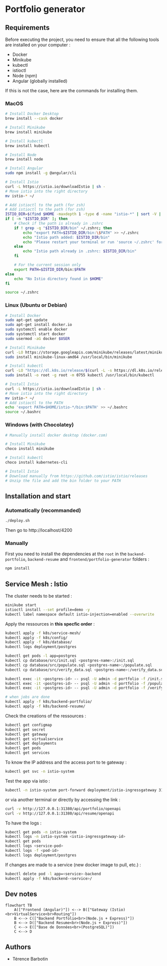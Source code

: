 # Portfolio generator

## Requirements

Before executing the project, you need to ensure that all the following tools are installed on your computer :

- Docker
- Minikube
- kubectl
- istioctl
- Node (npm)
- Angular (globally installed)

If this is not the case, here are the commands for installing them.

### MacOS

```bash
# Install Docker Desktop
brew install --cask docker

# Install Minikube
brew install minikube

# Install kubectl
brew install kubectl

# Install Node
brew install node

# Install Angular
sudo npm install -g @angular/cli

# Install Istio
curl -L https://istio.io/downloadIstio | sh -
# Move istio into the right directory
mv istio-* ~/

# Add istioctl to the path (for zsh)
# Add istioctl to the path (for zsh)
ISTIO_DIR=$(find $HOME -maxdepth 1 -type d -name "istio-*" | sort -V | tail -n 1)
if [ -n "$ISTIO_DIR" ]; then
    # Check if the path is already in .zshrc
    if ! grep -q "$ISTIO_DIR/bin" ~/.zshrc; then
        echo "export PATH=$ISTIO_DIR/bin:\$PATH" >> ~/.zshrc
        echo "Istio path added: $ISTIO_DIR/bin"
        echo "Please restart your terminal or run 'source ~/.zshrc' for changes to take effect"
    else
        echo "Istio path already in .zshrc: $ISTIO_DIR/bin"
    fi

    # For the current session only
    export PATH=$ISTIO_DIR/bin:$PATH
else
    echo "No Istio directory found in $HOME"
fi

source ~/.zshrc
```

### Linux (Ubuntu or Debian)

```bash
# Install Docker
sudo apt-get update
sudo apt-get install docker.io
sudo systemctl enable docker
sudo systemctl start docker
sudo usermod -aG docker $USER

# Install Minikube
curl -LO https://storage.googleapis.com/minikube/releases/latest/minikube-linux-amd64
sudo install minikube-linux-amd64 /usr/local/bin/minikube

# Install kubectl
curl -LO "https://dl.k8s.io/release/$(curl -L -s https://dl.k8s.io/release/stable.txt)/bin/linux/amd64/kubectl"
sudo install -o root -g root -m 0755 kubectl /usr/local/bin/kubectl

# Install Istio
curl -L https://istio.io/downloadIstio | sh -
# Move istio into the right directory
mv istio-* ~/
# Add istioctl to the PATH
echo 'export PATH=$HOME/istio-*/bin:$PATH' >> ~/.bashrc
source ~/.bashrc
```

### Windows (with Chocolatey)

```bash
# Manually install docker desktop (docker.com)

# Install Minikube
choco install minikube

# Install kubectl
choco install kubernetes-cli

# Install Istio
# Download manually from https://github.com/istio/istio/releases
# Unzip the file and add the bin folder to your PATH
```

## Installation and start

### Automatically (recommanded)

```bash
./deploy.sh
```

Then go to http://localhost/4200

### Manually

First you need to install the dependencies at the `root` in the `backend-portfolio`, `backend-resume` and `frontend/portfolio-generator` folders :

```bash
npm install
```

## Service Mesh : Istio

The cluster needs to be started :

```bash
minikube start
istioctl install --set profile=demo -y
kubectl label namespace default istio-injection=enabled --overwrite
```

Apply the ressources in **this specfic order** :

```bash
kubectl apply -f k8s/service-mesh/
kubectl apply -f k8s/config/
kubectl apply -f k8s/database/
kubectl logs deployment/postgres

kubectl get pods -l app=postgres
kubectl cp database/src/init.sql <postgres-name>:/init.sql
kubectl cp database/src/populate.sql <postgres-name>:/populate.sql
kubectl cp database/src/verify_data.sql <postgres-name>:/verify_data.sql

kubectl exec -it <postgres-id> -- psql -U admin -d portfolio -f /init.sql
kubectl exec -it <postgres-id> -- psql -U admin -d portfolio -f /populate.sql
kubectl exec -it <postgres-id> -- psql -U admin -d portfolio -f /verify_data.sql

# when jobs are done
kubectl apply -f k8s/backend-portfolio/
kubectl apply -f k8s/backend-resume/
```

Check the creations of the ressources :

```bash
kubectl get configmap
kubectl get secret
kubectl get gateway
kubectl get virtualservice
kubectl get deployments
kubectl get pods
kubectl get services
```

To know the IP address and the access port to te gateway :

```bash
kubectl get svc -n istio-system
```

Test the app via istio :

```bash
kubectl -n istio-system port-forward deployment/istio-ingressgateway 31380:8080
```

or via another terminal or directly by accessing the link :

```bash
curl -v http://127.0.0.1:31380/api/portfolio/openapi
curl -v http://127.0.0.1:31380/api/resume/openapi
```

To have the logs :

```bash
kubectl get pods -n istio-system
kubectl logs -n istio-system <istio-ingressgateway-id>
kubectl get pods
kubectl logs <service-pod>
kubectl logs -f <pod-id>
kubectl logs deployment/postgres
```

If changes are made to a service (new docker image to pull, etc.) :

```bash
kubectl delete pod -l app=<service>-backend
kubectl apply -f k8s/backend-<service>/
```

## Dev notes

```mermaid
flowchart TB
    A(["Frontend (Angular)"]) <--> B(["Gateway (Istio)<br>VirtualService<br>Routing"])
    B <--> C(["Backend Portfolio<br>(Node.js + Express)"])
    B <--> D(["Backend Resume<br>(Node.js + Express)"])
    C <--> E(["Base de Données<br>(PostgreSQL)"])
    C <--> D
```

## Authors

- Térence Barbotin
